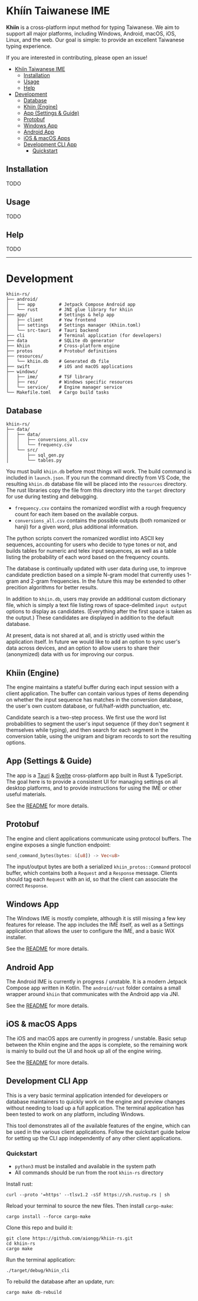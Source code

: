 # Khíín Taiwanese IME

**Khíín** is a cross-platform input method for typing Taiwanese. We aim to
support all major platforms, including Windows, Android, macOS, iOS, Linux, and
the web. Our goal is simple: to provide an excellent Taiwanese typing
experience.

If you are interested in contributing, please open an issue!

- [Khíín Taiwanese IME](#khíín-taiwanese-ime)
  - [Installation](#installation)
  - [Usage](#usage)
  - [Help](#help)
- [Development](#development)
  - [Database](#database)
  - [Khiin (Engine)](#khiin-engine)
  - [App (Settings \& Guide)](#app-settings--guide)
  - [Protobuf](#protobuf)
  - [Windows App](#windows-app)
  - [Android App](#android-app)
  - [iOS \& macOS Apps](#ios--macos-apps)
  - [Development CLI App](#development-cli-app)
    - [Quickstart](#quickstart)


## Installation

TODO

## Usage

TODO

## Help

TODO

---

# Development

```
khiin-rs/
├── android/
│   ├── app         # Jetpack Compose Android app
│   └── rust        # JNI glue library for khiin
├── app/            # Settings & help app
│   ├── client      # Yew frontend
│   ├── settings    # Settings manager (Khiin.toml)
│   └── src-tauri   # Tauri backend
├── cli             # Terminal application (for developers)
├── data            # SQLite db generator
├── khiin           # Cross-platform engine
├── protos          # Protobuf definitions
├── resources/
│   └── khiin.db    # Generated db file
├── swift           # iOS and macOS applications
├── windows/
│   ├── ime/        # TSF library
│   ├── res/        # Windows specific resources
│   └── service/    # Engine manager service
└── Makefile.toml   # Cargo build tasks
```

## Database

```
khiin-rs/
├── data/
│   ├── data/
│   │   ├── conversions_all.csv
│   │   └── frequency.csv
│   └── src/
│       ├── sql_gen.py
│       └── tables.py
```
        
You must build `khiin.db` before most things will work. The build command is
included in `launch.json`. If you run the command directly from VS Code, the
resulting `khiin.db` database file will be placed into the `resources`
directory. The rust libraries copy the file from this directory into the
`target` directory for use during testing and debugging.

- `frequency.csv` contains the romanized wordlist with a rough frequency count
  for each item based on the available corpus.
- `conversions_all.csv` contains the possible outputs (both romanized or hanji)
  for a given word, plus additional information.

The python scripts convert the romanized wordlist into ASCII key sequences,
accounting for users who decide to type tones or not, and builds tables for
numeric and telex input sequences, as well as a table listing the probability of
each word based on the frequency counts.

The database is continually updated with user data during use, to improve
candidate prediction based on a simple N-gram model that currently uses 1-gram
and 2-gram frequencies. In the future this may be extended to other precition
algorithms for better results.

In addition to `khiin.db`, users may provide an additional custom dictionary
file, which is simply a text file listing rows of space-delimited `input output`
options to display as candidates. (Everything after the first space is taken as
the output.) These candidates are displayed in addition to the default database.

At present, data is not shared at all, and is strictly used within the
application itself. In future we would like to add an option to sync user's data
across devices, and an option to allow users to share their (anonymized) data
with us for improving our corpus.

## Khiin (Engine)

The engine maintains a stateful buffer during each input session with a client
application. The buffer can contain various types of items depending on whether
the input sequence has matches in the conversion database, the user's own custom
database, or full/half-width punctuation, etc.

Candidate search is a two-step process. We first use the word list probabilities
to segment the user's input sequence (if they don't segment it themselves while
typing), and then search for each segment in the conversion table, using the
unigram and bigram records to sort the resulting options.

## App (Settings & Guide)

The app is a [Tauri](https://tauri.app/) & [Svelte](https://svelte.dev/)
cross-platform app built in Rust & TypeScript. The goal here is to provide a
consistent UI for managing settings on all desktop platforms, and to provide
instructions for using the IME or other useful materials.

See the [README](app/README.md) for more details.

## Protobuf

The engine and client applications communicate using protocol buffers. The
engine exposes a single function endpoint:

```rust
send_command_bytes(bytes: &[u8]) -> Vec<u8>
```

The input/output bytes are both a serialized `khiin_protos::Command` protocol
buffer, which contains both a `Request` and a `Response` message. Clients should
tag each `Request` with an id, so that the client can associate the correct
`Response`.

## Windows App

The Windows IME is mostly complete, although it is still missing a few key
features for release. The app includes the IME itself, as well as a Settings
application that allows the user to configure the IME, and a basic WiX installer.

See the [README](windows/README.md) for more details.

## Android App

The Android IME is currently in progress / unstable. It is a modern Jetpack
Compose app written in Kotlin. The `android/rust` folder contains a small
wrapper around `khiin` that communicates with the Android app via JNI.

See the [README](android/README.md) for more details.

## iOS & macOS Apps

The iOS and macOS apps are currently in progress / unstable. Basic setup between
the Khiin engine and the apps is complete, so the remaining work is mainly to
build out the UI and hook up all of the engine wiring.

See the [README](swift/README.md) for more details.

## Development CLI App

This is a very basic terminal application intended for developers or database
maintainers to quickly work on the engine and preview changes without needing to
load up a full application. The terminal application has been tested to work on
any platform, including Windows.

This tool demonstrates all of the available features of the engine, which can be
used in the various client applications. Follow the quickstart guide below for
setting up the CLI app independently of any other client applications.

### Quickstart

- `python3` must be installed and available in the system path
- All commands should be run from the root `khiin-rs` directory

Install rust:

```
curl --proto '=https' --tlsv1.2 -sSf https://sh.rustup.rs | sh
```

Reload your terminal to source the new files. Then install `cargo-make`:

```
cargo install --force cargo-make
```

Clone this repo and build it:

```
git clone https://github.com/aiongg/khiin-rs.git
cd khiin-rs
cargo make
```

Run the terminal application:

```
./target/debug/khiin_cli
```

To rebuild the database after an update, run:

```
cargo make db-rebuild
```
